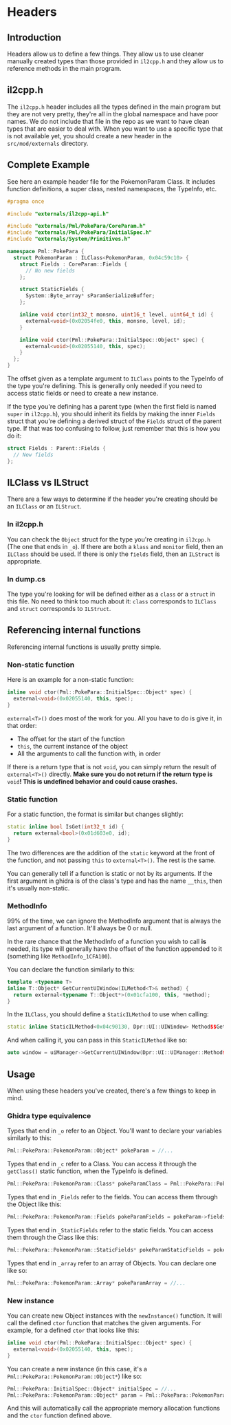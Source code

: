 # Headers

## Introduction

Headers allow us to define a few things. They allow us to use cleaner manually created types than those provided in `il2cpp.h` and they allow us to reference methods in the main program.

## il2cpp.h

The `il2cpp.h` header includes all the types defined in the main program but they are not very pretty, they're all in the global namespace and have poor names. We do not include that file in the repo as we want to have clean types that are easier to deal with. When you want to use a specific type that is not available yet, you should create a new header in the `src/mod/externals` directory.

## Complete Example

See here an example header file for the PokemonParam Class. It includes function definitions, a super class, nested namespaces, the TypeInfo, etc.

```cpp title="src/mod/externals/Pml/PokePara/PokemonParam.h"
#pragma once

#include "externals/il2cpp-api.h"

#include "externals/Pml/PokePara/CoreParam.h"
#include "externals/Pml/PokePara/InitialSpec.h"
#include "externals/System/Primitives.h"

namespace Pml::PokePara {
  struct PokemonParam : ILClass<PokemonParam, 0x04c59c10> {
    struct Fields : CoreParam::Fields {
      // No new fields
    };

    struct StaticFields {
      System::Byte_array* sParamSerializeBuffer;
    };

    inline void ctor(int32_t monsno, uint16_t level, uint64_t id) {
      external<void>(0x02054fe0, this, monsno, level, id);
    }

    inline void ctor(Pml::PokePara::InitialSpec::Object* spec) {
      external<void>(0x02055140, this, spec);
    }
  };
}
```

The offset given as a template argument to `ILClass` points to the TypeInfo of the type you're defining. This is generally only needed if you need to access static fields or need to create a new instance.

If the type you're defining has a parent type (when the first field is named `super` in `il2cpp.h`), you should inherit its fields by making the inner `Fields` struct that you're defining a derived struct of the `Fields` struct of the parent type. If that was too confusing to follow, just remember that this is how you do it:
```cpp
struct Fields : Parent::Fields {
  // New fields
};
```

## ILClass vs ILStruct

There are a few ways to determine if the header you're creating should be an `ILClass` or an `ILStruct`.

### In il2cpp.h

You can check the `Object` struct for the type you're creating in `il2cpp.h` (The one that ends in `_o`). If there are both a `klass` and `monitor` field, then an `ILClass` should be used. If there is only the `fields` field, then an `ILStruct` is appropriate.

### In dump.cs

The type you're looking for will be defined either as a `class` or a `struct` in this file. No need to think too much about it: `class` corresponds to `ILClass` and `struct` corresponds to `ILStruct`.

## Referencing internal functions

Referencing internal functions is usually pretty simple.

### Non-static function

Here is an example for a non-static function:
```cpp
inline void ctor(Pml::PokePara::InitialSpec::Object* spec) {
  external<void>(0x02055140, this, spec);
}
```

`external<T>()` does most of the work for you. All you have to do is give it, in that order:
- The offset for the start of the function
- `this`, the current instance of the object
- All the arguments to call the function with, in order

If there is a return type that is not `void`, you can simply return the result of `external<T>()` directly. **Make sure you do not return if the return type is** `void`**! This is undefined behavior and could cause crashes.**

### Static function

For a static function, the format is similar but changes slightly:
```cpp
static inline bool IsGet(int32_t id) {
  return external<bool>(0x01d603e0, id);
}
```

The two differences are the addition of the `static` keyword at the front of the function, and not passing `this` to `external<T>()`. The rest is the same.

You can generally tell if a function is static or not by its arguments. If the first argument in ghidra is of the class's type and has the name `__this`, then it's usually non-static.

### MethodInfo

99% of the time, we can ignore the MethodInfo argument that is always the last argument of a function. It'll always be 0 or null.

In the rare chance that the MethodInfo of a function you wish to call **is** needed, its type will generally have the offset of the function appended to it (something like `MethodInfo_1CFA100`).

You can declare the function similarly to this:
```cpp
template <typename T>
inline T::Object* GetCurrentUIWindow(ILMethod<T>& method) {
  return external<typename T::Object*>(0x01cfa100, this, *method);
}
```

In the `ILClass`, you should define a `StaticILMethod` to use when calling:

```cpp
static inline StaticILMethod<0x04c90130, Dpr::UI::UIWindow> Method$$GetCurrentUIWindow_UIWindow_ {};
```

And when calling it, you can pass in this `StaticILMethod` like so:

```cpp
auto window = uiManager->GetCurrentUIWindow(Dpr::UI::UIManager::Method$$GetCurrentUIWindow_UIWindow_);
```

## Usage

When using these headers you've created, there's a few things to keep in mind.

### Ghidra type equivalence

Types that end in `_o` refer to an Object. You'll want to declare your variables similarly to this:
```cpp
Pml::PokePara::PokemonParam::Object* pokeParam = //...
```

Types that end in `_c` refer to a Class. You can access it through the `getClass()` static function, when the TypeInfo is defined.
```cpp
Pml::PokePara::PokemonParam::Class* pokeParamClass = Pml::PokePara::PokemonParam::getClass();
```

Types that end in `_Fields` refer to the fields. You can access them through the Object like this:
```cpp
Pml::PokePara::PokemonParam::Fields pokeParamFields = pokeParam->fields;
```

Types that end in `_StaticFields` refer to the static fields. You can access them through the Class like this:
```cpp
Pml::PokePara::PokemonParam::StaticFields* pokeParamStaticFields = pokeParamClass->static_fields;
```

Types that end in `_array` refer to an array of Objects. You can declare one like so:
```cpp
Pml::PokePara::PokemonParam::Array* pokeParamArray = //...
```

### New instance

You can create new Object instances with the `newInstance()` function. It will call the defined `ctor` function that matches the given arguments. For example, for a defined `ctor` that looks like this:
```cpp
inline void ctor(Pml::PokePara::InitialSpec::Object* spec) {
  external<void>(0x02055140, this, spec);
}
```

You can create a new instance (in this case, it's a `Pml::PokePara::PokemonParam::Object*`) like so:
```cpp
Pml::PokePara::InitialSpec::Object* initialSpec = //...
Pml::PokePara::PokemonParam::Object* param = Pml::PokePara::PokemonParam::newInstance(initialSpec);
```

And this will automatically call the appropriate memory allocation functions and the `ctor` function defined above.
